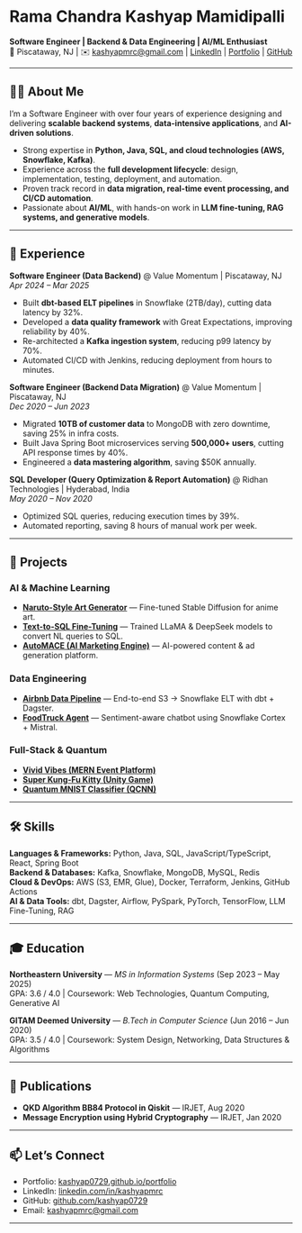 # Rama Chandra Kashyap Mamidipalli  

**Software Engineer | Backend & Data Engineering | AI/ML Enthusiast**  
📍 Piscataway, NJ | ✉️ [kashyapmrc@gmail.com](mailto:kashyapmrc@gmail.com) | [LinkedIn](https://www.linkedin.com/in/kashyapmrc/) | [Portfolio](https://kashyap0729.github.io/portfolio/) | [GitHub](https://github.com/kashyap0729)  

---

## 👨‍💻 About Me  

I’m a Software Engineer with over four years of experience designing and delivering **scalable backend systems**, **data-intensive applications**, and **AI-driven solutions**.  

- Strong expertise in **Python, Java, SQL, and cloud technologies (AWS, Snowflake, Kafka)**.  
- Experience across the **full development lifecycle**: design, implementation, testing, deployment, and automation.  
- Proven track record in **data migration, real-time event processing, and CI/CD automation**.  
- Passionate about **AI/ML**, with hands-on work in **LLM fine-tuning, RAG systems, and generative models**.  

---

## 💼 Experience  

**Software Engineer (Data Backend)** @ Value Momentum | Piscataway, NJ  
*Apr 2024 – Mar 2025*  
- Built **dbt-based ELT pipelines** in Snowflake (2TB/day), cutting data latency by 32%.  
- Developed a **data quality framework** with Great Expectations, improving reliability by 40%.  
- Re-architected a **Kafka ingestion system**, reducing p99 latency by 70%.  
- Automated CI/CD with Jenkins, reducing deployment from hours to minutes.  

**Software Engineer (Backend Data Migration)** @ Value Momentum | Piscataway, NJ  
*Dec 2020 – Jun 2023*  
- Migrated **10TB of customer data** to MongoDB with zero downtime, saving 25% in infra costs.  
- Built Java Spring Boot microservices serving **500,000+ users**, cutting API response times by 40%.  
- Engineered a **data mastering algorithm**, saving $50K annually.  

**SQL Developer (Query Optimization & Report Automation)** @ Ridhan Technologies | Hyderabad, India  
*May 2020 – Nov 2020*  
- Optimized SQL queries, reducing execution times by 39%.  
- Automated reporting, saving 8 hours of manual work per week.  

---

## 🚀 Projects  

### AI & Machine Learning  
- [**Naruto-Style Art Generator**](https://github.com/kashyap0729/Latent-Diffusion-Model-of-Modern-Disney-to-Naruto) — Fine-tuned Stable Diffusion for anime art.  
- [**Text-to-SQL Fine-Tuning**](https://github.com/kashyap0729/TextToSQL-Finetune) — Trained LLaMA & DeepSeek models to convert NL queries to SQL.  
- [**AutoMACE (AI Marketing Engine)**](https://github.com/kashyap0729/automace-ai-marketing-content-engine) — AI-powered content & ad generation platform.  

### Data Engineering  
- [**Airbnb Data Pipeline**](https://github.com/kashyap0729/Airbnb-Analytics-with-DBT-Data-Build-Tool) — End-to-end S3 → Snowflake ELT with dbt + Dagster.  
- [**FoodTruck Agent**](https://github.com/kashyap0729/FoodTruckAgent) — Sentiment-aware chatbot using Snowflake Cortex + Mistral.  

### Full-Stack & Quantum  
- [**Vivid Vibes (MERN Event Platform)**](https://github.com/kashyap0729/VividVibesProject)  
- [**Super Kung-Fu Kitty (Unity Game)**](https://simmer.io/@kashyap0729/super-kung-fu-kitty)  
- [**Quantum MNIST Classifier (QCNN)**](https://github.com/kashyap0729/Quantum_Machine_Learning)  

---

## 🛠️ Skills  

**Languages & Frameworks:** Python, Java, SQL, JavaScript/TypeScript, React, Spring Boot  
**Backend & Databases:** Kafka, Snowflake, MongoDB, MySQL, Redis  
**Cloud & DevOps:** AWS (S3, EMR, Glue), Docker, Terraform, Jenkins, GitHub Actions  
**AI & Data Tools:** dbt, Dagster, Airflow, PySpark, PyTorch, TensorFlow, LLM Fine-Tuning, RAG  

---

## 🎓 Education  

**Northeastern University** — *MS in Information Systems* (Sep 2023 – May 2025)  
GPA: 3.6 / 4.0 | Coursework: Web Technologies, Quantum Computing, Generative AI  

**GITAM Deemed University** — *B.Tech in Computer Science* (Jun 2016 – Jun 2020)  
GPA: 3.5 / 4.0 | Coursework: System Design, Networking, Data Structures & Algorithms  

---

## 📝 Publications  

- **QKD Algorithm BB84 Protocol in Qiskit** — IRJET, Aug 2020  
- **Message Encryption using Hybrid Cryptography** — IRJET, Jan 2020  

---

## 📫 Let’s Connect  

- Portfolio: [kashyap0729.github.io/portfolio](https://kashyap0729.github.io/portfolio/)  
- LinkedIn: [linkedin.com/in/kashyapmrc](https://www.linkedin.com/in/kashyapmrc/)  
- GitHub: [github.com/kashyap0729](https://github.com/kashyap0729)  
- Email: [kashyapmrc@gmail.com](mailto:kashyapmrc@gmail.com)  

---
